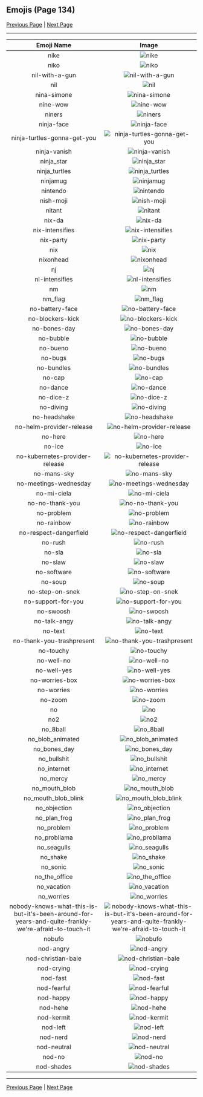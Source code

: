 
## Emojis (Page 134)

[Previous Page](/docs/hc/page-n-0133.md)
  | [Next Page](/docs/hc/page-n-0135.md)

<hr />

|Emoji Name|Image|
| :-: | :-: |
|nike| ![nike](/emojis/hc/nike.png)|
|niko| ![niko](/emojis/hc/niko.jpg)|
|nil-with-a-gun| ![nil-with-a-gun](/emojis/hc/nil-with-a-gun.gif)|
|nil| ![nil](/emojis/hc/nil.png)|
|nina-simone| ![nina-simone](/emojis/hc/nina-simone.png)|
|nine-wow| ![nine-wow](/emojis/hc/nine-wow.gif)|
|niners| ![niners](/emojis/hc/niners.png)|
|ninja-face| ![ninja-face](/emojis/hc/ninja-face.png)|
|ninja-turtles-gonna-get-you| ![ninja-turtles-gonna-get-you](/emojis/hc/ninja-turtles-gonna-get-you.gif)|
|ninja-vanish| ![ninja-vanish](/emojis/hc/ninja-vanish.gif)|
|ninja_star| ![ninja_star](/emojis/hc/ninja_star.png)|
|ninja_turtles| ![ninja_turtles](/emojis/hc/ninja_turtles.jpg)|
|ninjamug| ![ninjamug](/emojis/hc/ninjamug.png)|
|nintendo| ![nintendo](/emojis/hc/nintendo.png)|
|nish-moji| ![nish-moji](/emojis/hc/nish-moji.png)|
|nitant| ![nitant](/emojis/hc/nitant.jpg)|
|nix-da| ![nix-da](/emojis/hc/nix-da.png)|
|nix-intensifies| ![nix-intensifies](/emojis/hc/nix-intensifies.gif)|
|nix-party| ![nix-party](/emojis/hc/nix-party.gif)|
|nix| ![nix](/emojis/hc/nix.png)|
|nixonhead| ![nixonhead](/emojis/hc/nixonhead.png)|
|nj| ![nj](/emojis/hc/nj.png)|
|nl-intensifies| ![nl-intensifies](/emojis/hc/nl-intensifies.gif)|
|nm| ![nm](/emojis/hc/nm.gif)|
|nm_flag| ![nm_flag](/emojis/hc/nm_flag.png)|
|no-battery-face| ![no-battery-face](/emojis/hc/no-battery-face.png)|
|no-blockers-kick| ![no-blockers-kick](/emojis/hc/no-blockers-kick.png)|
|no-bones-day| ![no-bones-day](/emojis/hc/no-bones-day.png)|
|no-bubble| ![no-bubble](/emojis/hc/no-bubble.gif)|
|no-bueno| ![no-bueno](/emojis/hc/no-bueno.png)|
|no-bugs| ![no-bugs](/emojis/hc/no-bugs.jpg)|
|no-bundles| ![no-bundles](/emojis/hc/no-bundles.png)|
|no-cap| ![no-cap](/emojis/hc/no-cap.png)|
|no-dance| ![no-dance](/emojis/hc/no-dance.gif)|
|no-dice-z| ![no-dice-z](/emojis/hc/no-dice-z.png)|
|no-diving| ![no-diving](/emojis/hc/no-diving.png)|
|no-headshake| ![no-headshake](/emojis/hc/no-headshake.gif)|
|no-helm-provider-release| ![no-helm-provider-release](/emojis/hc/no-helm-provider-release.png)|
|no-here| ![no-here](/emojis/hc/no-here.gif)|
|no-ice| ![no-ice](/emojis/hc/no-ice.png)|
|no-kubernetes-provider-release| ![no-kubernetes-provider-release](/emojis/hc/no-kubernetes-provider-release.png)|
|no-mans-sky| ![no-mans-sky](/emojis/hc/no-mans-sky.png)|
|no-meetings-wednesday| ![no-meetings-wednesday](/emojis/hc/no-meetings-wednesday.png)|
|no-mi-ciela| ![no-mi-ciela](/emojis/hc/no-mi-ciela.png)|
|no-no-thank-you| ![no-no-thank-you](/emojis/hc/no-no-thank-you.png)|
|no-problem| ![no-problem](/emojis/hc/no-problem.png)|
|no-rainbow| ![no-rainbow](/emojis/hc/no-rainbow.png)|
|no-respect-dangerfield| ![no-respect-dangerfield](/emojis/hc/no-respect-dangerfield.png)|
|no-rush| ![no-rush](/emojis/hc/no-rush.png)|
|no-sla| ![no-sla](/emojis/hc/no-sla.png)|
|no-slaw| ![no-slaw](/emojis/hc/no-slaw.png)|
|no-software| ![no-software](/emojis/hc/no-software.png)|
|no-soup| ![no-soup](/emojis/hc/no-soup.png)|
|no-step-on-snek| ![no-step-on-snek](/emojis/hc/no-step-on-snek.jpg)|
|no-support-for-you| ![no-support-for-you](/emojis/hc/no-support-for-you.png)|
|no-swoosh| ![no-swoosh](/emojis/hc/no-swoosh.png)|
|no-talk-angy| ![no-talk-angy](/emojis/hc/no-talk-angy.png)|
|no-text| ![no-text](/emojis/hc/no-text.png)|
|no-thank-you-trashpresent| ![no-thank-you-trashpresent](/emojis/hc/no-thank-you-trashpresent.png)|
|no-touchy| ![no-touchy](/emojis/hc/no-touchy.png)|
|no-well-no| ![no-well-no](/emojis/hc/no-well-no.png)|
|no-well-yes| ![no-well-yes](/emojis/hc/no-well-yes.png)|
|no-worries-box| ![no-worries-box](/emojis/hc/no-worries-box.png)|
|no-worries| ![no-worries](/emojis/hc/no-worries.png)|
|no-zoom| ![no-zoom](/emojis/hc/no-zoom.png)|
|no| ![no](/emojis/hc/no.png)|
|no2| ![no2](/emojis/hc/no2.png)|
|no_8ball| ![no_8ball](/emojis/hc/no_8ball.png)|
|no_blob_animated| ![no_blob_animated](/emojis/hc/no_blob_animated.gif)|
|no_bones_day| ![no_bones_day](/emojis/hc/no_bones_day.png)|
|no_bullshit| ![no_bullshit](/emojis/hc/no_bullshit.jpg)|
|no_internet| ![no_internet](/emojis/hc/no_internet.png)|
|no_mercy| ![no_mercy](/emojis/hc/no_mercy.gif)|
|no_mouth_blob| ![no_mouth_blob](/emojis/hc/no_mouth_blob.png)|
|no_mouth_blob_blink| ![no_mouth_blob_blink](/emojis/hc/no_mouth_blob_blink.gif)|
|no_objection| ![no_objection](/emojis/hc/no_objection.png)|
|no_plan_frog| ![no_plan_frog](/emojis/hc/no_plan_frog.png)|
|no_problem| ![no_problem](/emojis/hc/no_problem.gif)|
|no_probllama| ![no_probllama](/emojis/hc/no_probllama.png)|
|no_seagulls| ![no_seagulls](/emojis/hc/no_seagulls.png)|
|no_shake| ![no_shake](/emojis/hc/no_shake.gif)|
|no_sonic| ![no_sonic](/emojis/hc/no_sonic.png)|
|no_the_office| ![no_the_office](/emojis/hc/no_the_office.jpg)|
|no_vacation| ![no_vacation](/emojis/hc/no_vacation.png)|
|no_worries| ![no_worries](/emojis/hc/no_worries.gif)|
|nobody-knows-what-this-is-but-it's-been-around-for-years-and-quite-frankly-we're-afraid-to-touch-it| ![nobody-knows-what-this-is-but-it's-been-around-for-years-and-quite-frankly-we're-afraid-to-touch-it](/emojis/hc/nobody-knows-what-this-is-but-it's-been-around-for-years-and-quite-frankly-we're-afraid-to-touch-it.jpg)|
|nobufo| ![nobufo](/emojis/hc/nobufo.png)|
|nod-angry| ![nod-angry](/emojis/hc/nod-angry.gif)|
|nod-christian-bale| ![nod-christian-bale](/emojis/hc/nod-christian-bale.gif)|
|nod-crying| ![nod-crying](/emojis/hc/nod-crying.gif)|
|nod-fast| ![nod-fast](/emojis/hc/nod-fast.gif)|
|nod-fearful| ![nod-fearful](/emojis/hc/nod-fearful.gif)|
|nod-happy| ![nod-happy](/emojis/hc/nod-happy.gif)|
|nod-hehe| ![nod-hehe](/emojis/hc/nod-hehe.gif)|
|nod-kermit| ![nod-kermit](/emojis/hc/nod-kermit.gif)|
|nod-left| ![nod-left](/emojis/hc/nod-left.gif)|
|nod-nerd| ![nod-nerd](/emojis/hc/nod-nerd.gif)|
|nod-neutral| ![nod-neutral](/emojis/hc/nod-neutral.gif)|
|nod-no| ![nod-no](/emojis/hc/nod-no.gif)|
|nod-shades| ![nod-shades](/emojis/hc/nod-shades.gif)|

<hr/>

[Previous Page](/docs/hc/page-n-0133.md)
  | [Next Page](/docs/hc/page-n-0135.md)